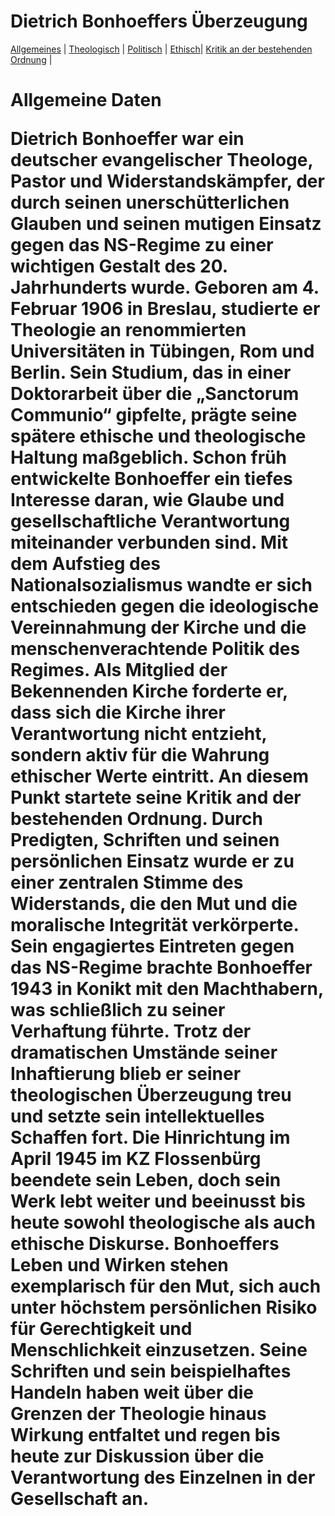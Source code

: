 
  <html lang="en">
  <head>
  
  </head>
  <body>
    <h1>Dietrich Bonhoeffers Überzeugung</h1>
  <a href="index.html">Allgemeines</a> |
  <a href="Theo.html">Theologisch</a> |
  <a href="Poli.html">Politisch</a> |
  <a href="Ethi.html">Ethisch</a>|
  <a href="Krit.html">Kritik an der bestehenden Ordnung</a> |
   </body>

   </body>
   
   <h1>Allgemeine Daten</h>
  
   
   <b>Dietrich Bonhoeffer war ein deutscher evangelischer Theologe, Pastor und Widerstandskämpfer, der durch seinen
unerschütterlichen Glauben und seinen mutigen Einsatz gegen das NS-Regime zu einer wichtigen Gestalt des 20. Jahrhunderts
wurde. Geboren am 4. Februar 1906 in Breslau, studierte er Theologie an renommierten Universitäten in Tübingen, Rom und
Berlin. Sein Studium, das in einer Doktorarbeit über die „Sanctorum Communio“ gipfelte, prägte seine spätere ethische und
theologische Haltung maßgeblich. Schon früh entwickelte Bonhoeffer ein tiefes Interesse daran, wie Glaube und gesellschaftliche
Verantwortung miteinander verbunden sind.
Mit dem Aufstieg des Nationalsozialismus wandte er sich entschieden gegen die ideologische Vereinnahmung der Kirche und die
menschenverachtende Politik des Regimes. Als Mitglied der Bekennenden Kirche forderte er, dass sich die Kirche ihrer
Verantwortung nicht entzieht, sondern aktiv für die Wahrung ethischer Werte eintritt. An diesem Punkt startete seine Kritik and der
bestehenden Ordnung. Durch Predigten, Schriften und seinen persönlichen Einsatz wurde er zu einer zentralen Stimme des
Widerstands, die den Mut und die moralische Integrität verkörperte.
Sein engagiertes Eintreten gegen das NS-Regime brachte Bonhoeffer 1943 in Konikt mit den Machthabern, was schließlich zu
seiner Verhaftung führte. Trotz der dramatischen Umstände seiner Inhaftierung blieb er seiner theologischen Überzeugung treu
und setzte sein intellektuelles Schaffen fort. Die Hinrichtung im April 1945 im KZ Flossenbürg beendete sein Leben, doch sein
Werk lebt weiter und beeinusst bis heute sowohl theologische als auch ethische Diskurse.
Bonhoeffers Leben und Wirken stehen exemplarisch für den Mut, sich auch unter höchstem persönlichen Risiko für Gerechtigkeit
und Menschlichkeit einzusetzen. Seine Schriften und sein beispielhaftes Handeln haben weit über die Grenzen der Theologie
hinaus Wirkung entfaltet und regen bis heute zur Diskussion über die Verantwortung des Einzelnen in der Gesellschaft an.</b>
  
  </body>
  </html>


